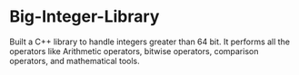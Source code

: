 # Big-Integer-Library
Built a C++ library to handle integers greater than 64 bit. 
It performs all the operators like Arithmetic operators, bitwise operators, comparison operators, and mathematical tools.
